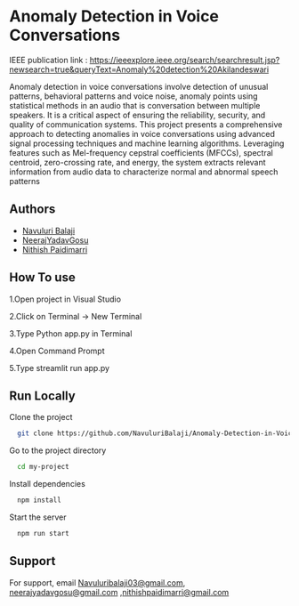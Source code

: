
# Anomaly Detection in Voice Conversations
IEEE publication link : https://ieeexplore.ieee.org/search/searchresult.jsp?newsearch=true&queryText=Anomaly%20detection%20Akilandeswari

Anomaly detection in voice conversations involve detection of unusual patterns,
behavioral patterns and voice noise, anomaly points using statistical methods in an audio that
is conversation between multiple speakers. It is a critical aspect of ensuring the reliability,
security, and quality of communication systems. This project presents a comprehensive
approach to detecting anomalies in voice conversations using advanced signal processing
techniques and machine learning algorithms. Leveraging features such as Mel-frequency
cepstral coefficients (MFCCs), spectral centroid, zero-crossing rate, and energy, the system
extracts relevant information from audio data to characterize normal and abnormal speech
patterns



## Authors
- [Navuluri Balaji](https://github.com/NavuluriBalaji)
- [NeerajYadavGosu](https://github.com/NeerajYadav)
- [Nithish Paidimarri](https://github.com/Nithish-456)


## How To use

1.Open project in Visual Studio

2.Click on Terminal -> New Terminal

3.Type Python app.py in Terminal

4.Open Command Prompt

5.Type streamlit run app.py
## Run Locally

Clone the project

```bash
  git clone https://github.com/NavuluriBalaji/Anomaly-Detection-in-Voice-Conversations
```

Go to the project directory

```bash
  cd my-project
```

Install dependencies

```bash
  npm install
```

Start the server

```bash
  npm run start
```


## Support

For support, email Navuluribalaji03@gmail.com, neerajyadavgosu@gmail.com ,nithishpaidimarri@gmail.com

